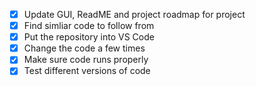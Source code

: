 - [X] Update GUI, ReadME and project roadmap for project 
- [X] Find simliar code to follow from
- [X] Put the repository into VS Code 
- [X] Change the code a few times
- [X] Make sure code runs properly
- [X] Test different versions of code
